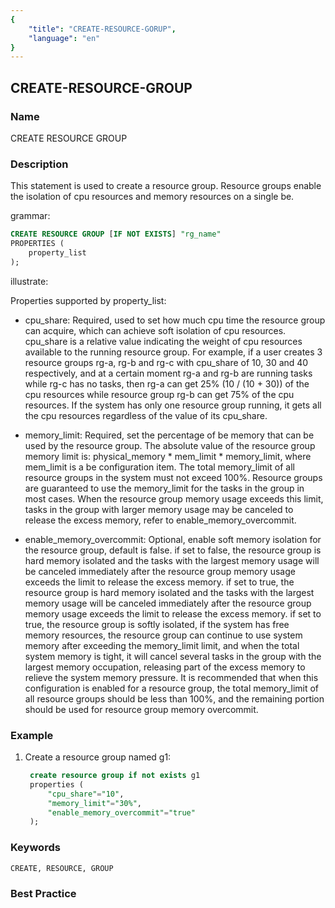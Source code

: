 ```yaml
---
{
    "title": "CREATE-RESOURCE-GORUP",
    "language": "en"
}
---
```


<!--
Licensed to the Apache Software Foundation (ASF) under one
or more contributor license agreements.  See the NOTICE file
distributed with this work for additional information
regarding copyright ownership.  The ASF licenses this file
to you under the Apache License, Version 2.0 (the
"License"); you may not use this file except in compliance
with the License.  You may obtain a copy of the License at

  http://www.apache.org/licenses/LICENSE-2.0

Unless required by applicable law or agreed to in writing,
software distributed under the License is distributed on an
"AS IS" BASIS, WITHOUT WARRANTIES OR CONDITIONS OF ANY
KIND, either express or implied.  See the License for the
specific language governing permissions and limitations
under the License.
-->

## CREATE-RESOURCE-GROUP

### Name

CREATE RESOURCE GROUP

<version since="dev"></version>

### Description

This statement is used to create a resource group. Resource groups enable the isolation of cpu resources and memory resources on a single be.

grammar:

```sql
CREATE RESOURCE GROUP [IF NOT EXISTS] "rg_name"
PROPERTIES (
    property_list
);
```

illustrate:

Properties supported by property_list:

* cpu_share: Required, used to set how much cpu time the resource group can acquire, which can achieve soft isolation of cpu resources. cpu_share is a relative value indicating the weight of cpu resources available to the running resource group. For example, if a user creates 3 resource groups rg-a, rg-b and rg-c with cpu_share of 10, 30 and 40 respectively, and at a certain moment rg-a and rg-b are running tasks while rg-c has no tasks, then rg-a can get 25% (10 / (10 + 30)) of the cpu resources while resource group rg-b can get 75% of the cpu resources. If the system has only one resource group running, it gets all the cpu resources regardless of the value of its cpu_share.

* memory_limit: Required, set the percentage of be memory that can be used by the resource group. The absolute value of the resource group memory limit is: physical_memory * mem_limit * memory_limit, where mem_limit is a be configuration item. The total memory_limit of all resource groups in the system must not exceed 100%. Resource groups are guaranteed to use the memory_limit for the tasks in the group in most cases. When the resource group memory usage exceeds this limit, tasks in the group with larger memory usage may be canceled to release the excess memory, refer to enable_memory_overcommit.

* enable_memory_overcommit: Optional, enable soft memory isolation for the resource group, default is false. if set to false, the resource group is hard memory isolated and the tasks with the largest memory usage will be canceled immediately after the resource group memory usage exceeds the limit to release the excess memory. if set to true, the resource group is hard memory isolated and the tasks with the largest memory usage will be canceled immediately after the resource group memory usage exceeds the limit to release the excess memory. if set to true, the resource group is softly isolated, if the system has free memory resources, the resource group can continue to use system memory after exceeding the memory_limit limit, and when the total system memory is tight, it will cancel several tasks in the group with the largest memory occupation, releasing part of the excess memory to relieve the system memory pressure. It is recommended that when this configuration is enabled for a resource group, the total memory_limit of all resource groups should be less than 100%, and the remaining portion should be used for resource group memory overcommit.

### Example

1. Create a resource group named g1:

   ```sql
    create resource group if not exists g1
    properties (
        "cpu_share"="10",
        "memory_limit"="30%",
        "enable_memory_overcommit"="true"
    );
   ```

### Keywords

    CREATE, RESOURCE, GROUP

### Best Practice

